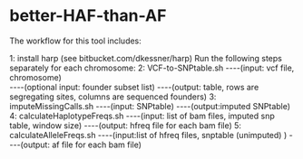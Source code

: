 # better-HAF-than-AF

The workflow for this tool includes:

1: install harp (see bitbucket.com/dkessner/harp)
Run the following steps separately for each chromosome:
2: VCF-to-SNPtable.sh 
----(input: vcf file, chromosome)  
----(optional input: founder subset list)
----(output: table, rows are segregating sites, columns are sequenced founders) 
3: imputeMissingCalls.sh
----(input: SNPtable)
----(output:imputed SNPtable)
4: calculateHaplotypeFreqs.sh
----(input: list of bam files, imputed snp table, window size)
----(output: hfreq file for each bam file)
5: calculateAlleleFreqs.sh
----(input:list of hfreq files, snptable (unimputed) )
----(output: af file for each bam file)
